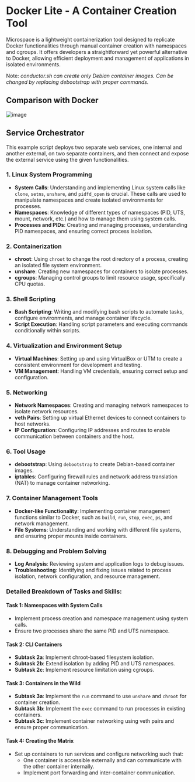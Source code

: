 # Docker Lite - A Container Creation Tool
Microspace is a lightweight containerization tool designed to replicate Docker functionalities through manual container creation with namespaces and cgroups. It offers developers a straightforward yet powerful alternative to Docker, allowing efficient deployment and management of applications in isolated environments.

Note: <i>conductor.sh can create only Debian container images. Can be changed by replacing debootstrap with proper commands.</i>

## Comparison with Docker
![image](https://github.com/DebRC/Microspace/assets/63597606/8060cb54-72a7-4a00-b9b6-9f96070da3cc)

## Service Orchestrator
This example script deploys two separate web services, one internal and another external, on two separate containers, and then connect and expose the external service using the given functionalities.

### 1. **Linux System Programming**
- **System Calls**: Understanding and implementing Linux system calls like `clone`, `setns`, `unshare`, and `pidfd_open` is crucial. These calls are used to manipulate namespaces and create isolated environments for processes.
- **Namespaces**: Knowledge of different types of namespaces (PID, UTS, mount, network, etc.) and how to manage them using system calls.
- **Processes and PIDs**: Creating and managing processes, understanding PID namespaces, and ensuring correct process isolation.

### 2. **Containerization**
- **chroot**: Using `chroot` to change the root directory of a process, creating an isolated file system environment.
- **unshare**: Creating new namespaces for containers to isolate processes.
- **cgroups**: Managing control groups to limit resource usage, specifically CPU quotas.

### 3. **Shell Scripting**
- **Bash Scripting**: Writing and modifying bash scripts to automate tasks, configure environments, and manage container lifecycle.
- **Script Execution**: Handling script parameters and executing commands conditionally within scripts.

### 4. **Virtualization and Environment Setup**
- **Virtual Machines**: Setting up and using VirtualBox or UTM to create a consistent environment for development and testing.
- **VM Management**: Handling VM credentials, ensuring correct setup and configuration.

### 5. **Networking**
- **Network Namespaces**: Creating and managing network namespaces to isolate network resources.
- **veth Pairs**: Setting up virtual Ethernet devices to connect containers to host networks.
- **IP Configuration**: Configuring IP addresses and routes to enable communication between containers and the host.

### 6. **Tool Usage**
- **debootstrap**: Using `debootstrap` to create Debian-based container images.
- **iptables**: Configuring firewall rules and network address translation (NAT) to manage container networking.

### 7. **Container Management Tools**
- **Docker-like Functionality**: Implementing container management functions similar to Docker, such as `build`, `run`, `stop`, `exec`, `ps`, and network management.
- **File Systems**: Understanding and working with different file systems, and ensuring proper mounts inside containers.

### 8. **Debugging and Problem Solving**
- **Log Analysis**: Reviewing system and application logs to debug issues.
- **Troubleshooting**: Identifying and fixing issues related to process isolation, network configuration, and resource management.

### Detailed Breakdown of Tasks and Skills:

#### Task 1: Namespaces with System Calls
- Implement process creation and namespace management using system calls.
- Ensure two processes share the same PID and UTS namespace.

#### Task 2: CLI Containers
- **Subtask 2a**: Implement chroot-based filesystem isolation.
- **Subtask 2b**: Extend isolation by adding PID and UTS namespaces.
- **Subtask 2c**: Implement resource limitation using cgroups.

#### Task 3: Containers in the Wild
- **Subtask 3a**: Implement the `run` command to use `unshare` and `chroot` for container creation.
- **Subtask 3b**: Implement the `exec` command to run processes in existing containers.
- **Subtask 3c**: Implement container networking using veth pairs and ensure proper communication.

#### Task 4: Creating the Matrix
- Set up containers to run services and configure networking such that:
  - One container is accessible externally and can communicate with the other container internally.
  - Implement port forwarding and inter-container communication.

